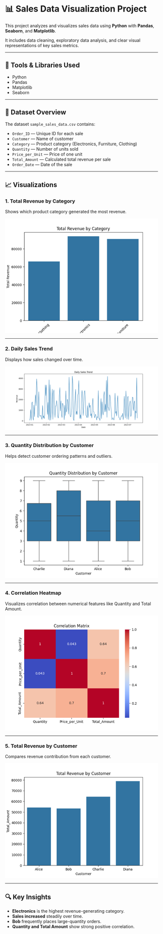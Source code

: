 # 📊 Sales Data Visualization Project

This project analyzes and visualizes sales data using **Python** with **Pandas**, **Seaborn**, and **Matplotlib**.

It includes data cleaning, exploratory data analysis, and clear visual representations of key sales metrics.

---

## 🧰 Tools & Libraries Used

- Python
- Pandas
- Matplotlib
- Seaborn

---

## 📁 Dataset Overview

The dataset `sample_sales_data.csv` contains:
- `Order_ID` — Unique ID for each sale
- `Customer` — Name of customer
- `Category` — Product category (Electronics, Furniture, Clothing)
- `Quantity` — Number of units sold
- `Price_per_Unit` — Price of one unit
- `Total_Amount` — Calculated total revenue per sale
- `Order_Date` — Date of the sale

---

## 📈 Visualizations

### 1. Total Revenue by Category
Shows which product category generated the most revenue.

![Total Revenue by Category](image/total_revenue_by_category.png)

---

### 2. Daily Sales Trend
Displays how sales changed over time.

![Orders Over Time](image/orders_over_time.png)

---

### 3. Quantity Distribution by Customer
Helps detect customer ordering patterns and outliers.

![Quantity Distribution by Customer](image/quantity_distribution_by_customer.png)

---

### 4. Correlation Heatmap
Visualizes correlation between numerical features like Quantity and Total Amount.

![Correlation Heatmap](image/correlation_heatmap.png)

---

### 5. Total Revenue by Customer
Compares revenue contribution from each customer.

![Total Revenue by Customer](image/total_revenue_by_customer.png)

---

## 🔍 Key Insights

- **Electronics** is the highest revenue-generating category.
- **Sales increased** steadily over time.
- **Bob** frequently places large-quantity orders.
- **Quantity and Total Amount** show strong positive correlation.



